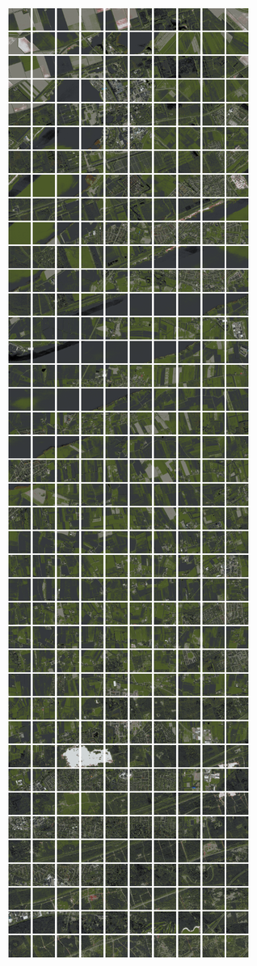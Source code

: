 <html>
<div>
<img src="https://github.com/HakkaTjakka/NL_TILE_MAP/blob/main/18/631/-1051/r.6310.-10510.png" height="44" width="44">
<img src="https://github.com/HakkaTjakka/NL_TILE_MAP/blob/main/18/631/-1051/r.6311.-10510.png" height="44" width="44">
<img src="https://github.com/HakkaTjakka/NL_TILE_MAP/blob/main/18/631/-1051/r.6312.-10510.png" height="44" width="44">
<img src="https://github.com/HakkaTjakka/NL_TILE_MAP/blob/main/18/631/-1051/r.6313.-10510.png" height="44" width="44">
<img src="https://github.com/HakkaTjakka/NL_TILE_MAP/blob/main/18/631/-1051/r.6314.-10510.png" height="44" width="44">
<img src="https://github.com/HakkaTjakka/NL_TILE_MAP/blob/main/18/631/-1051/r.6315.-10510.png" height="44" width="44">
<img src="https://github.com/HakkaTjakka/NL_TILE_MAP/blob/main/18/631/-1051/r.6316.-10510.png" height="44" width="44">
<img src="https://github.com/HakkaTjakka/NL_TILE_MAP/blob/main/18/631/-1051/r.6317.-10510.png" height="44" width="44">
<img src="https://github.com/HakkaTjakka/NL_TILE_MAP/blob/main/18/631/-1051/r.6318.-10510.png" height="44" width="44">
<img src="https://github.com/HakkaTjakka/NL_TILE_MAP/blob/main/18/631/-1051/r.6319.-10510.png" height="44" width="44">
<img src="https://github.com/HakkaTjakka/NL_TILE_MAP/blob/main/18/632/-1051/r.6320.-10510.png" height="44" width="44">
<img src="https://github.com/HakkaTjakka/NL_TILE_MAP/blob/main/18/632/-1051/r.6321.-10510.png" height="44" width="44">
<img src="https://github.com/HakkaTjakka/NL_TILE_MAP/blob/main/18/632/-1051/r.6322.-10510.png" height="44" width="44">
<img src="https://github.com/HakkaTjakka/NL_TILE_MAP/blob/main/18/632/-1051/r.6323.-10510.png" height="44" width="44">
<img src="https://github.com/HakkaTjakka/NL_TILE_MAP/blob/main/18/632/-1051/r.6324.-10510.png" height="44" width="44">
<img src="https://github.com/HakkaTjakka/NL_TILE_MAP/blob/main/18/632/-1051/r.6325.-10510.png" height="44" width="44">
<img src="https://github.com/HakkaTjakka/NL_TILE_MAP/blob/main/18/632/-1051/r.6326.-10510.png" height="44" width="44">
<img src="https://github.com/HakkaTjakka/NL_TILE_MAP/blob/main/18/632/-1051/r.6327.-10510.png" height="44" width="44">
<img src="https://github.com/HakkaTjakka/NL_TILE_MAP/blob/main/18/632/-1051/r.6328.-10510.png" height="44" width="44">
<img src="https://github.com/HakkaTjakka/NL_TILE_MAP/blob/main/18/632/-1051/r.6329.-10510.png" height="44" width="44">
<br>
<img src="https://github.com/HakkaTjakka/NL_TILE_MAP/blob/main/18/631/-1051/r.6310.-10509.png" height="44" width="44">
<img src="https://github.com/HakkaTjakka/NL_TILE_MAP/blob/main/18/631/-1051/r.6311.-10509.png" height="44" width="44">
<img src="https://github.com/HakkaTjakka/NL_TILE_MAP/blob/main/18/631/-1051/r.6312.-10509.png" height="44" width="44">
<img src="https://github.com/HakkaTjakka/NL_TILE_MAP/blob/main/18/631/-1051/r.6313.-10509.png" height="44" width="44">
<img src="https://github.com/HakkaTjakka/NL_TILE_MAP/blob/main/18/631/-1051/r.6314.-10509.png" height="44" width="44">
<img src="https://github.com/HakkaTjakka/NL_TILE_MAP/blob/main/18/631/-1051/r.6315.-10509.png" height="44" width="44">
<img src="https://github.com/HakkaTjakka/NL_TILE_MAP/blob/main/18/631/-1051/r.6316.-10509.png" height="44" width="44">
<img src="https://github.com/HakkaTjakka/NL_TILE_MAP/blob/main/18/631/-1051/r.6317.-10509.png" height="44" width="44">
<img src="https://github.com/HakkaTjakka/NL_TILE_MAP/blob/main/18/631/-1051/r.6318.-10509.png" height="44" width="44">
<img src="https://github.com/HakkaTjakka/NL_TILE_MAP/blob/main/18/631/-1051/r.6319.-10509.png" height="44" width="44">
<img src="https://github.com/HakkaTjakka/NL_TILE_MAP/blob/main/18/632/-1051/r.6320.-10509.png" height="44" width="44">
<img src="https://github.com/HakkaTjakka/NL_TILE_MAP/blob/main/18/632/-1051/r.6321.-10509.png" height="44" width="44">
<img src="https://github.com/HakkaTjakka/NL_TILE_MAP/blob/main/18/632/-1051/r.6322.-10509.png" height="44" width="44">
<img src="https://github.com/HakkaTjakka/NL_TILE_MAP/blob/main/18/632/-1051/r.6323.-10509.png" height="44" width="44">
<img src="https://github.com/HakkaTjakka/NL_TILE_MAP/blob/main/18/632/-1051/r.6324.-10509.png" height="44" width="44">
<img src="https://github.com/HakkaTjakka/NL_TILE_MAP/blob/main/18/632/-1051/r.6325.-10509.png" height="44" width="44">
<img src="https://github.com/HakkaTjakka/NL_TILE_MAP/blob/main/18/632/-1051/r.6326.-10509.png" height="44" width="44">
<img src="https://github.com/HakkaTjakka/NL_TILE_MAP/blob/main/18/632/-1051/r.6327.-10509.png" height="44" width="44">
<img src="https://github.com/HakkaTjakka/NL_TILE_MAP/blob/main/18/632/-1051/r.6328.-10509.png" height="44" width="44">
<img src="https://github.com/HakkaTjakka/NL_TILE_MAP/blob/main/18/632/-1051/r.6329.-10509.png" height="44" width="44">
<br>
<img src="https://github.com/HakkaTjakka/NL_TILE_MAP/blob/main/18/631/-1051/r.6310.-10508.png" height="44" width="44">
<img src="https://github.com/HakkaTjakka/NL_TILE_MAP/blob/main/18/631/-1051/r.6311.-10508.png" height="44" width="44">
<img src="https://github.com/HakkaTjakka/NL_TILE_MAP/blob/main/18/631/-1051/r.6312.-10508.png" height="44" width="44">
<img src="https://github.com/HakkaTjakka/NL_TILE_MAP/blob/main/18/631/-1051/r.6313.-10508.png" height="44" width="44">
<img src="https://github.com/HakkaTjakka/NL_TILE_MAP/blob/main/18/631/-1051/r.6314.-10508.png" height="44" width="44">
<img src="https://github.com/HakkaTjakka/NL_TILE_MAP/blob/main/18/631/-1051/r.6315.-10508.png" height="44" width="44">
<img src="https://github.com/HakkaTjakka/NL_TILE_MAP/blob/main/18/631/-1051/r.6316.-10508.png" height="44" width="44">
<img src="https://github.com/HakkaTjakka/NL_TILE_MAP/blob/main/18/631/-1051/r.6317.-10508.png" height="44" width="44">
<img src="https://github.com/HakkaTjakka/NL_TILE_MAP/blob/main/18/631/-1051/r.6318.-10508.png" height="44" width="44">
<img src="https://github.com/HakkaTjakka/NL_TILE_MAP/blob/main/18/631/-1051/r.6319.-10508.png" height="44" width="44">
<img src="https://github.com/HakkaTjakka/NL_TILE_MAP/blob/main/18/632/-1051/r.6320.-10508.png" height="44" width="44">
<img src="https://github.com/HakkaTjakka/NL_TILE_MAP/blob/main/18/632/-1051/r.6321.-10508.png" height="44" width="44">
<img src="https://github.com/HakkaTjakka/NL_TILE_MAP/blob/main/18/632/-1051/r.6322.-10508.png" height="44" width="44">
<img src="https://github.com/HakkaTjakka/NL_TILE_MAP/blob/main/18/632/-1051/r.6323.-10508.png" height="44" width="44">
<img src="https://github.com/HakkaTjakka/NL_TILE_MAP/blob/main/18/632/-1051/r.6324.-10508.png" height="44" width="44">
<img src="https://github.com/HakkaTjakka/NL_TILE_MAP/blob/main/18/632/-1051/r.6325.-10508.png" height="44" width="44">
<img src="https://github.com/HakkaTjakka/NL_TILE_MAP/blob/main/18/632/-1051/r.6326.-10508.png" height="44" width="44">
<img src="https://github.com/HakkaTjakka/NL_TILE_MAP/blob/main/18/632/-1051/r.6327.-10508.png" height="44" width="44">
<img src="https://github.com/HakkaTjakka/NL_TILE_MAP/blob/main/18/632/-1051/r.6328.-10508.png" height="44" width="44">
<img src="https://github.com/HakkaTjakka/NL_TILE_MAP/blob/main/18/632/-1051/r.6329.-10508.png" height="44" width="44">
<br>
<img src="https://github.com/HakkaTjakka/NL_TILE_MAP/blob/main/18/631/-1051/r.6310.-10507.png" height="44" width="44">
<img src="https://github.com/HakkaTjakka/NL_TILE_MAP/blob/main/18/631/-1051/r.6311.-10507.png" height="44" width="44">
<img src="https://github.com/HakkaTjakka/NL_TILE_MAP/blob/main/18/631/-1051/r.6312.-10507.png" height="44" width="44">
<img src="https://github.com/HakkaTjakka/NL_TILE_MAP/blob/main/18/631/-1051/r.6313.-10507.png" height="44" width="44">
<img src="https://github.com/HakkaTjakka/NL_TILE_MAP/blob/main/18/631/-1051/r.6314.-10507.png" height="44" width="44">
<img src="https://github.com/HakkaTjakka/NL_TILE_MAP/blob/main/18/631/-1051/r.6315.-10507.png" height="44" width="44">
<img src="https://github.com/HakkaTjakka/NL_TILE_MAP/blob/main/18/631/-1051/r.6316.-10507.png" height="44" width="44">
<img src="https://github.com/HakkaTjakka/NL_TILE_MAP/blob/main/18/631/-1051/r.6317.-10507.png" height="44" width="44">
<img src="https://github.com/HakkaTjakka/NL_TILE_MAP/blob/main/18/631/-1051/r.6318.-10507.png" height="44" width="44">
<img src="https://github.com/HakkaTjakka/NL_TILE_MAP/blob/main/18/631/-1051/r.6319.-10507.png" height="44" width="44">
<img src="https://github.com/HakkaTjakka/NL_TILE_MAP/blob/main/18/632/-1051/r.6320.-10507.png" height="44" width="44">
<img src="https://github.com/HakkaTjakka/NL_TILE_MAP/blob/main/18/632/-1051/r.6321.-10507.png" height="44" width="44">
<img src="https://github.com/HakkaTjakka/NL_TILE_MAP/blob/main/18/632/-1051/r.6322.-10507.png" height="44" width="44">
<img src="https://github.com/HakkaTjakka/NL_TILE_MAP/blob/main/18/632/-1051/r.6323.-10507.png" height="44" width="44">
<img src="https://github.com/HakkaTjakka/NL_TILE_MAP/blob/main/18/632/-1051/r.6324.-10507.png" height="44" width="44">
<img src="https://github.com/HakkaTjakka/NL_TILE_MAP/blob/main/18/632/-1051/r.6325.-10507.png" height="44" width="44">
<img src="https://github.com/HakkaTjakka/NL_TILE_MAP/blob/main/18/632/-1051/r.6326.-10507.png" height="44" width="44">
<img src="https://github.com/HakkaTjakka/NL_TILE_MAP/blob/main/18/632/-1051/r.6327.-10507.png" height="44" width="44">
<img src="https://github.com/HakkaTjakka/NL_TILE_MAP/blob/main/18/632/-1051/r.6328.-10507.png" height="44" width="44">
<img src="https://github.com/HakkaTjakka/NL_TILE_MAP/blob/main/18/632/-1051/r.6329.-10507.png" height="44" width="44">
<br>
<img src="https://github.com/HakkaTjakka/NL_TILE_MAP/blob/main/18/631/-1051/r.6310.-10506.png" height="44" width="44">
<img src="https://github.com/HakkaTjakka/NL_TILE_MAP/blob/main/18/631/-1051/r.6311.-10506.png" height="44" width="44">
<img src="https://github.com/HakkaTjakka/NL_TILE_MAP/blob/main/18/631/-1051/r.6312.-10506.png" height="44" width="44">
<img src="https://github.com/HakkaTjakka/NL_TILE_MAP/blob/main/18/631/-1051/r.6313.-10506.png" height="44" width="44">
<img src="https://github.com/HakkaTjakka/NL_TILE_MAP/blob/main/18/631/-1051/r.6314.-10506.png" height="44" width="44">
<img src="https://github.com/HakkaTjakka/NL_TILE_MAP/blob/main/18/631/-1051/r.6315.-10506.png" height="44" width="44">
<img src="https://github.com/HakkaTjakka/NL_TILE_MAP/blob/main/18/631/-1051/r.6316.-10506.png" height="44" width="44">
<img src="https://github.com/HakkaTjakka/NL_TILE_MAP/blob/main/18/631/-1051/r.6317.-10506.png" height="44" width="44">
<img src="https://github.com/HakkaTjakka/NL_TILE_MAP/blob/main/18/631/-1051/r.6318.-10506.png" height="44" width="44">
<img src="https://github.com/HakkaTjakka/NL_TILE_MAP/blob/main/18/631/-1051/r.6319.-10506.png" height="44" width="44">
<img src="https://github.com/HakkaTjakka/NL_TILE_MAP/blob/main/18/632/-1051/r.6320.-10506.png" height="44" width="44">
<img src="https://github.com/HakkaTjakka/NL_TILE_MAP/blob/main/18/632/-1051/r.6321.-10506.png" height="44" width="44">
<img src="https://github.com/HakkaTjakka/NL_TILE_MAP/blob/main/18/632/-1051/r.6322.-10506.png" height="44" width="44">
<img src="https://github.com/HakkaTjakka/NL_TILE_MAP/blob/main/18/632/-1051/r.6323.-10506.png" height="44" width="44">
<img src="https://github.com/HakkaTjakka/NL_TILE_MAP/blob/main/18/632/-1051/r.6324.-10506.png" height="44" width="44">
<img src="https://github.com/HakkaTjakka/NL_TILE_MAP/blob/main/18/632/-1051/r.6325.-10506.png" height="44" width="44">
<img src="https://github.com/HakkaTjakka/NL_TILE_MAP/blob/main/18/632/-1051/r.6326.-10506.png" height="44" width="44">
<img src="https://github.com/HakkaTjakka/NL_TILE_MAP/blob/main/18/632/-1051/r.6327.-10506.png" height="44" width="44">
<img src="https://github.com/HakkaTjakka/NL_TILE_MAP/blob/main/18/632/-1051/r.6328.-10506.png" height="44" width="44">
<img src="https://github.com/HakkaTjakka/NL_TILE_MAP/blob/main/18/632/-1051/r.6329.-10506.png" height="44" width="44">
<br>
<img src="https://github.com/HakkaTjakka/NL_TILE_MAP/blob/main/18/631/-1051/r.6310.-10505.png" height="44" width="44">
<img src="https://github.com/HakkaTjakka/NL_TILE_MAP/blob/main/18/631/-1051/r.6311.-10505.png" height="44" width="44">
<img src="https://github.com/HakkaTjakka/NL_TILE_MAP/blob/main/18/631/-1051/r.6312.-10505.png" height="44" width="44">
<img src="https://github.com/HakkaTjakka/NL_TILE_MAP/blob/main/18/631/-1051/r.6313.-10505.png" height="44" width="44">
<img src="https://github.com/HakkaTjakka/NL_TILE_MAP/blob/main/18/631/-1051/r.6314.-10505.png" height="44" width="44">
<img src="https://github.com/HakkaTjakka/NL_TILE_MAP/blob/main/18/631/-1051/r.6315.-10505.png" height="44" width="44">
<img src="https://github.com/HakkaTjakka/NL_TILE_MAP/blob/main/18/631/-1051/r.6316.-10505.png" height="44" width="44">
<img src="https://github.com/HakkaTjakka/NL_TILE_MAP/blob/main/18/631/-1051/r.6317.-10505.png" height="44" width="44">
<img src="https://github.com/HakkaTjakka/NL_TILE_MAP/blob/main/18/631/-1051/r.6318.-10505.png" height="44" width="44">
<img src="https://github.com/HakkaTjakka/NL_TILE_MAP/blob/main/18/631/-1051/r.6319.-10505.png" height="44" width="44">
<img src="https://github.com/HakkaTjakka/NL_TILE_MAP/blob/main/18/632/-1051/r.6320.-10505.png" height="44" width="44">
<img src="https://github.com/HakkaTjakka/NL_TILE_MAP/blob/main/18/632/-1051/r.6321.-10505.png" height="44" width="44">
<img src="https://github.com/HakkaTjakka/NL_TILE_MAP/blob/main/18/632/-1051/r.6322.-10505.png" height="44" width="44">
<img src="https://github.com/HakkaTjakka/NL_TILE_MAP/blob/main/18/632/-1051/r.6323.-10505.png" height="44" width="44">
<img src="https://github.com/HakkaTjakka/NL_TILE_MAP/blob/main/18/632/-1051/r.6324.-10505.png" height="44" width="44">
<img src="https://github.com/HakkaTjakka/NL_TILE_MAP/blob/main/18/632/-1051/r.6325.-10505.png" height="44" width="44">
<img src="https://github.com/HakkaTjakka/NL_TILE_MAP/blob/main/18/632/-1051/r.6326.-10505.png" height="44" width="44">
<img src="https://github.com/HakkaTjakka/NL_TILE_MAP/blob/main/18/632/-1051/r.6327.-10505.png" height="44" width="44">
<img src="https://github.com/HakkaTjakka/NL_TILE_MAP/blob/main/18/632/-1051/r.6328.-10505.png" height="44" width="44">
<img src="https://github.com/HakkaTjakka/NL_TILE_MAP/blob/main/18/632/-1051/r.6329.-10505.png" height="44" width="44">
<br>
<img src="https://github.com/HakkaTjakka/NL_TILE_MAP/blob/main/18/631/-1051/r.6310.-10504.png" height="44" width="44">
<img src="https://github.com/HakkaTjakka/NL_TILE_MAP/blob/main/18/631/-1051/r.6311.-10504.png" height="44" width="44">
<img src="https://github.com/HakkaTjakka/NL_TILE_MAP/blob/main/18/631/-1051/r.6312.-10504.png" height="44" width="44">
<img src="https://github.com/HakkaTjakka/NL_TILE_MAP/blob/main/18/631/-1051/r.6313.-10504.png" height="44" width="44">
<img src="https://github.com/HakkaTjakka/NL_TILE_MAP/blob/main/18/631/-1051/r.6314.-10504.png" height="44" width="44">
<img src="https://github.com/HakkaTjakka/NL_TILE_MAP/blob/main/18/631/-1051/r.6315.-10504.png" height="44" width="44">
<img src="https://github.com/HakkaTjakka/NL_TILE_MAP/blob/main/18/631/-1051/r.6316.-10504.png" height="44" width="44">
<img src="https://github.com/HakkaTjakka/NL_TILE_MAP/blob/main/18/631/-1051/r.6317.-10504.png" height="44" width="44">
<img src="https://github.com/HakkaTjakka/NL_TILE_MAP/blob/main/18/631/-1051/r.6318.-10504.png" height="44" width="44">
<img src="https://github.com/HakkaTjakka/NL_TILE_MAP/blob/main/18/631/-1051/r.6319.-10504.png" height="44" width="44">
<img src="https://github.com/HakkaTjakka/NL_TILE_MAP/blob/main/18/632/-1051/r.6320.-10504.png" height="44" width="44">
<img src="https://github.com/HakkaTjakka/NL_TILE_MAP/blob/main/18/632/-1051/r.6321.-10504.png" height="44" width="44">
<img src="https://github.com/HakkaTjakka/NL_TILE_MAP/blob/main/18/632/-1051/r.6322.-10504.png" height="44" width="44">
<img src="https://github.com/HakkaTjakka/NL_TILE_MAP/blob/main/18/632/-1051/r.6323.-10504.png" height="44" width="44">
<img src="https://github.com/HakkaTjakka/NL_TILE_MAP/blob/main/18/632/-1051/r.6324.-10504.png" height="44" width="44">
<img src="https://github.com/HakkaTjakka/NL_TILE_MAP/blob/main/18/632/-1051/r.6325.-10504.png" height="44" width="44">
<img src="https://github.com/HakkaTjakka/NL_TILE_MAP/blob/main/18/632/-1051/r.6326.-10504.png" height="44" width="44">
<img src="https://github.com/HakkaTjakka/NL_TILE_MAP/blob/main/18/632/-1051/r.6327.-10504.png" height="44" width="44">
<img src="https://github.com/HakkaTjakka/NL_TILE_MAP/blob/main/18/632/-1051/r.6328.-10504.png" height="44" width="44">
<img src="https://github.com/HakkaTjakka/NL_TILE_MAP/blob/main/18/632/-1051/r.6329.-10504.png" height="44" width="44">
<br>
<img src="https://github.com/HakkaTjakka/NL_TILE_MAP/blob/main/18/631/-1051/r.6310.-10503.png" height="44" width="44">
<img src="https://github.com/HakkaTjakka/NL_TILE_MAP/blob/main/18/631/-1051/r.6311.-10503.png" height="44" width="44">
<img src="https://github.com/HakkaTjakka/NL_TILE_MAP/blob/main/18/631/-1051/r.6312.-10503.png" height="44" width="44">
<img src="https://github.com/HakkaTjakka/NL_TILE_MAP/blob/main/18/631/-1051/r.6313.-10503.png" height="44" width="44">
<img src="https://github.com/HakkaTjakka/NL_TILE_MAP/blob/main/18/631/-1051/r.6314.-10503.png" height="44" width="44">
<img src="https://github.com/HakkaTjakka/NL_TILE_MAP/blob/main/18/631/-1051/r.6315.-10503.png" height="44" width="44">
<img src="https://github.com/HakkaTjakka/NL_TILE_MAP/blob/main/18/631/-1051/r.6316.-10503.png" height="44" width="44">
<img src="https://github.com/HakkaTjakka/NL_TILE_MAP/blob/main/18/631/-1051/r.6317.-10503.png" height="44" width="44">
<img src="https://github.com/HakkaTjakka/NL_TILE_MAP/blob/main/18/631/-1051/r.6318.-10503.png" height="44" width="44">
<img src="https://github.com/HakkaTjakka/NL_TILE_MAP/blob/main/18/631/-1051/r.6319.-10503.png" height="44" width="44">
<img src="https://github.com/HakkaTjakka/NL_TILE_MAP/blob/main/18/632/-1051/r.6320.-10503.png" height="44" width="44">
<img src="https://github.com/HakkaTjakka/NL_TILE_MAP/blob/main/18/632/-1051/r.6321.-10503.png" height="44" width="44">
<img src="https://github.com/HakkaTjakka/NL_TILE_MAP/blob/main/18/632/-1051/r.6322.-10503.png" height="44" width="44">
<img src="https://github.com/HakkaTjakka/NL_TILE_MAP/blob/main/18/632/-1051/r.6323.-10503.png" height="44" width="44">
<img src="https://github.com/HakkaTjakka/NL_TILE_MAP/blob/main/18/632/-1051/r.6324.-10503.png" height="44" width="44">
<img src="https://github.com/HakkaTjakka/NL_TILE_MAP/blob/main/18/632/-1051/r.6325.-10503.png" height="44" width="44">
<img src="https://github.com/HakkaTjakka/NL_TILE_MAP/blob/main/18/632/-1051/r.6326.-10503.png" height="44" width="44">
<img src="https://github.com/HakkaTjakka/NL_TILE_MAP/blob/main/18/632/-1051/r.6327.-10503.png" height="44" width="44">
<img src="https://github.com/HakkaTjakka/NL_TILE_MAP/blob/main/18/632/-1051/r.6328.-10503.png" height="44" width="44">
<img src="https://github.com/HakkaTjakka/NL_TILE_MAP/blob/main/18/632/-1051/r.6329.-10503.png" height="44" width="44">
<br>
<img src="https://github.com/HakkaTjakka/NL_TILE_MAP/blob/main/18/631/-1051/r.6310.-10502.png" height="44" width="44">
<img src="https://github.com/HakkaTjakka/NL_TILE_MAP/blob/main/18/631/-1051/r.6311.-10502.png" height="44" width="44">
<img src="https://github.com/HakkaTjakka/NL_TILE_MAP/blob/main/18/631/-1051/r.6312.-10502.png" height="44" width="44">
<img src="https://github.com/HakkaTjakka/NL_TILE_MAP/blob/main/18/631/-1051/r.6313.-10502.png" height="44" width="44">
<img src="https://github.com/HakkaTjakka/NL_TILE_MAP/blob/main/18/631/-1051/r.6314.-10502.png" height="44" width="44">
<img src="https://github.com/HakkaTjakka/NL_TILE_MAP/blob/main/18/631/-1051/r.6315.-10502.png" height="44" width="44">
<img src="https://github.com/HakkaTjakka/NL_TILE_MAP/blob/main/18/631/-1051/r.6316.-10502.png" height="44" width="44">
<img src="https://github.com/HakkaTjakka/NL_TILE_MAP/blob/main/18/631/-1051/r.6317.-10502.png" height="44" width="44">
<img src="https://github.com/HakkaTjakka/NL_TILE_MAP/blob/main/18/631/-1051/r.6318.-10502.png" height="44" width="44">
<img src="https://github.com/HakkaTjakka/NL_TILE_MAP/blob/main/18/631/-1051/r.6319.-10502.png" height="44" width="44">
<img src="https://github.com/HakkaTjakka/NL_TILE_MAP/blob/main/18/632/-1051/r.6320.-10502.png" height="44" width="44">
<img src="https://github.com/HakkaTjakka/NL_TILE_MAP/blob/main/18/632/-1051/r.6321.-10502.png" height="44" width="44">
<img src="https://github.com/HakkaTjakka/NL_TILE_MAP/blob/main/18/632/-1051/r.6322.-10502.png" height="44" width="44">
<img src="https://github.com/HakkaTjakka/NL_TILE_MAP/blob/main/18/632/-1051/r.6323.-10502.png" height="44" width="44">
<img src="https://github.com/HakkaTjakka/NL_TILE_MAP/blob/main/18/632/-1051/r.6324.-10502.png" height="44" width="44">
<img src="https://github.com/HakkaTjakka/NL_TILE_MAP/blob/main/18/632/-1051/r.6325.-10502.png" height="44" width="44">
<img src="https://github.com/HakkaTjakka/NL_TILE_MAP/blob/main/18/632/-1051/r.6326.-10502.png" height="44" width="44">
<img src="https://github.com/HakkaTjakka/NL_TILE_MAP/blob/main/18/632/-1051/r.6327.-10502.png" height="44" width="44">
<img src="https://github.com/HakkaTjakka/NL_TILE_MAP/blob/main/18/632/-1051/r.6328.-10502.png" height="44" width="44">
<img src="https://github.com/HakkaTjakka/NL_TILE_MAP/blob/main/18/632/-1051/r.6329.-10502.png" height="44" width="44">
<br>
<img src="https://github.com/HakkaTjakka/NL_TILE_MAP/blob/main/18/631/-1051/r.6310.-10501.png" height="44" width="44">
<img src="https://github.com/HakkaTjakka/NL_TILE_MAP/blob/main/18/631/-1051/r.6311.-10501.png" height="44" width="44">
<img src="https://github.com/HakkaTjakka/NL_TILE_MAP/blob/main/18/631/-1051/r.6312.-10501.png" height="44" width="44">
<img src="https://github.com/HakkaTjakka/NL_TILE_MAP/blob/main/18/631/-1051/r.6313.-10501.png" height="44" width="44">
<img src="https://github.com/HakkaTjakka/NL_TILE_MAP/blob/main/18/631/-1051/r.6314.-10501.png" height="44" width="44">
<img src="https://github.com/HakkaTjakka/NL_TILE_MAP/blob/main/18/631/-1051/r.6315.-10501.png" height="44" width="44">
<img src="https://github.com/HakkaTjakka/NL_TILE_MAP/blob/main/18/631/-1051/r.6316.-10501.png" height="44" width="44">
<img src="https://github.com/HakkaTjakka/NL_TILE_MAP/blob/main/18/631/-1051/r.6317.-10501.png" height="44" width="44">
<img src="https://github.com/HakkaTjakka/NL_TILE_MAP/blob/main/18/631/-1051/r.6318.-10501.png" height="44" width="44">
<img src="https://github.com/HakkaTjakka/NL_TILE_MAP/blob/main/18/631/-1051/r.6319.-10501.png" height="44" width="44">
<img src="https://github.com/HakkaTjakka/NL_TILE_MAP/blob/main/18/632/-1051/r.6320.-10501.png" height="44" width="44">
<img src="https://github.com/HakkaTjakka/NL_TILE_MAP/blob/main/18/632/-1051/r.6321.-10501.png" height="44" width="44">
<img src="https://github.com/HakkaTjakka/NL_TILE_MAP/blob/main/18/632/-1051/r.6322.-10501.png" height="44" width="44">
<img src="https://github.com/HakkaTjakka/NL_TILE_MAP/blob/main/18/632/-1051/r.6323.-10501.png" height="44" width="44">
<img src="https://github.com/HakkaTjakka/NL_TILE_MAP/blob/main/18/632/-1051/r.6324.-10501.png" height="44" width="44">
<img src="https://github.com/HakkaTjakka/NL_TILE_MAP/blob/main/18/632/-1051/r.6325.-10501.png" height="44" width="44">
<img src="https://github.com/HakkaTjakka/NL_TILE_MAP/blob/main/18/632/-1051/r.6326.-10501.png" height="44" width="44">
<img src="https://github.com/HakkaTjakka/NL_TILE_MAP/blob/main/18/632/-1051/r.6327.-10501.png" height="44" width="44">
<img src="https://github.com/HakkaTjakka/NL_TILE_MAP/blob/main/18/632/-1051/r.6328.-10501.png" height="44" width="44">
<img src="https://github.com/HakkaTjakka/NL_TILE_MAP/blob/main/18/632/-1051/r.6329.-10501.png" height="44" width="44">
<br>
<img src="https://github.com/HakkaTjakka/NL_TILE_MAP/blob/main/18/631/-1050/r.6310.-10500.png" height="44" width="44">
<img src="https://github.com/HakkaTjakka/NL_TILE_MAP/blob/main/18/631/-1050/r.6311.-10500.png" height="44" width="44">
<img src="https://github.com/HakkaTjakka/NL_TILE_MAP/blob/main/18/631/-1050/r.6312.-10500.png" height="44" width="44">
<img src="https://github.com/HakkaTjakka/NL_TILE_MAP/blob/main/18/631/-1050/r.6313.-10500.png" height="44" width="44">
<img src="https://github.com/HakkaTjakka/NL_TILE_MAP/blob/main/18/631/-1050/r.6314.-10500.png" height="44" width="44">
<img src="https://github.com/HakkaTjakka/NL_TILE_MAP/blob/main/18/631/-1050/r.6315.-10500.png" height="44" width="44">
<img src="https://github.com/HakkaTjakka/NL_TILE_MAP/blob/main/18/631/-1050/r.6316.-10500.png" height="44" width="44">
<img src="https://github.com/HakkaTjakka/NL_TILE_MAP/blob/main/18/631/-1050/r.6317.-10500.png" height="44" width="44">
<img src="https://github.com/HakkaTjakka/NL_TILE_MAP/blob/main/18/631/-1050/r.6318.-10500.png" height="44" width="44">
<img src="https://github.com/HakkaTjakka/NL_TILE_MAP/blob/main/18/631/-1050/r.6319.-10500.png" height="44" width="44">
<img src="https://github.com/HakkaTjakka/NL_TILE_MAP/blob/main/18/632/-1050/r.6320.-10500.png" height="44" width="44">
<img src="https://github.com/HakkaTjakka/NL_TILE_MAP/blob/main/18/632/-1050/r.6321.-10500.png" height="44" width="44">
<img src="https://github.com/HakkaTjakka/NL_TILE_MAP/blob/main/18/632/-1050/r.6322.-10500.png" height="44" width="44">
<img src="https://github.com/HakkaTjakka/NL_TILE_MAP/blob/main/18/632/-1050/r.6323.-10500.png" height="44" width="44">
<img src="https://github.com/HakkaTjakka/NL_TILE_MAP/blob/main/18/632/-1050/r.6324.-10500.png" height="44" width="44">
<img src="https://github.com/HakkaTjakka/NL_TILE_MAP/blob/main/18/632/-1050/r.6325.-10500.png" height="44" width="44">
<img src="https://github.com/HakkaTjakka/NL_TILE_MAP/blob/main/18/632/-1050/r.6326.-10500.png" height="44" width="44">
<img src="https://github.com/HakkaTjakka/NL_TILE_MAP/blob/main/18/632/-1050/r.6327.-10500.png" height="44" width="44">
<img src="https://github.com/HakkaTjakka/NL_TILE_MAP/blob/main/18/632/-1050/r.6328.-10500.png" height="44" width="44">
<img src="https://github.com/HakkaTjakka/NL_TILE_MAP/blob/main/18/632/-1050/r.6329.-10500.png" height="44" width="44">
<br>
<img src="https://github.com/HakkaTjakka/NL_TILE_MAP/blob/main/18/631/-1050/r.6310.-10499.png" height="44" width="44">
<img src="https://github.com/HakkaTjakka/NL_TILE_MAP/blob/main/18/631/-1050/r.6311.-10499.png" height="44" width="44">
<img src="https://github.com/HakkaTjakka/NL_TILE_MAP/blob/main/18/631/-1050/r.6312.-10499.png" height="44" width="44">
<img src="https://github.com/HakkaTjakka/NL_TILE_MAP/blob/main/18/631/-1050/r.6313.-10499.png" height="44" width="44">
<img src="https://github.com/HakkaTjakka/NL_TILE_MAP/blob/main/18/631/-1050/r.6314.-10499.png" height="44" width="44">
<img src="https://github.com/HakkaTjakka/NL_TILE_MAP/blob/main/18/631/-1050/r.6315.-10499.png" height="44" width="44">
<img src="https://github.com/HakkaTjakka/NL_TILE_MAP/blob/main/18/631/-1050/r.6316.-10499.png" height="44" width="44">
<img src="https://github.com/HakkaTjakka/NL_TILE_MAP/blob/main/18/631/-1050/r.6317.-10499.png" height="44" width="44">
<img src="https://github.com/HakkaTjakka/NL_TILE_MAP/blob/main/18/631/-1050/r.6318.-10499.png" height="44" width="44">
<img src="https://github.com/HakkaTjakka/NL_TILE_MAP/blob/main/18/631/-1050/r.6319.-10499.png" height="44" width="44">
<img src="https://github.com/HakkaTjakka/NL_TILE_MAP/blob/main/18/632/-1050/r.6320.-10499.png" height="44" width="44">
<img src="https://github.com/HakkaTjakka/NL_TILE_MAP/blob/main/18/632/-1050/r.6321.-10499.png" height="44" width="44">
<img src="https://github.com/HakkaTjakka/NL_TILE_MAP/blob/main/18/632/-1050/r.6322.-10499.png" height="44" width="44">
<img src="https://github.com/HakkaTjakka/NL_TILE_MAP/blob/main/18/632/-1050/r.6323.-10499.png" height="44" width="44">
<img src="https://github.com/HakkaTjakka/NL_TILE_MAP/blob/main/18/632/-1050/r.6324.-10499.png" height="44" width="44">
<img src="https://github.com/HakkaTjakka/NL_TILE_MAP/blob/main/18/632/-1050/r.6325.-10499.png" height="44" width="44">
<img src="https://github.com/HakkaTjakka/NL_TILE_MAP/blob/main/18/632/-1050/r.6326.-10499.png" height="44" width="44">
<img src="https://github.com/HakkaTjakka/NL_TILE_MAP/blob/main/18/632/-1050/r.6327.-10499.png" height="44" width="44">
<img src="https://github.com/HakkaTjakka/NL_TILE_MAP/blob/main/18/632/-1050/r.6328.-10499.png" height="44" width="44">
<img src="https://github.com/HakkaTjakka/NL_TILE_MAP/blob/main/18/632/-1050/r.6329.-10499.png" height="44" width="44">
<br>
<img src="https://github.com/HakkaTjakka/NL_TILE_MAP/blob/main/18/631/-1050/r.6310.-10498.png" height="44" width="44">
<img src="https://github.com/HakkaTjakka/NL_TILE_MAP/blob/main/18/631/-1050/r.6311.-10498.png" height="44" width="44">
<img src="https://github.com/HakkaTjakka/NL_TILE_MAP/blob/main/18/631/-1050/r.6312.-10498.png" height="44" width="44">
<img src="https://github.com/HakkaTjakka/NL_TILE_MAP/blob/main/18/631/-1050/r.6313.-10498.png" height="44" width="44">
<img src="https://github.com/HakkaTjakka/NL_TILE_MAP/blob/main/18/631/-1050/r.6314.-10498.png" height="44" width="44">
<img src="https://github.com/HakkaTjakka/NL_TILE_MAP/blob/main/18/631/-1050/r.6315.-10498.png" height="44" width="44">
<img src="https://github.com/HakkaTjakka/NL_TILE_MAP/blob/main/18/631/-1050/r.6316.-10498.png" height="44" width="44">
<img src="https://github.com/HakkaTjakka/NL_TILE_MAP/blob/main/18/631/-1050/r.6317.-10498.png" height="44" width="44">
<img src="https://github.com/HakkaTjakka/NL_TILE_MAP/blob/main/18/631/-1050/r.6318.-10498.png" height="44" width="44">
<img src="https://github.com/HakkaTjakka/NL_TILE_MAP/blob/main/18/631/-1050/r.6319.-10498.png" height="44" width="44">
<img src="https://github.com/HakkaTjakka/NL_TILE_MAP/blob/main/18/632/-1050/r.6320.-10498.png" height="44" width="44">
<img src="https://github.com/HakkaTjakka/NL_TILE_MAP/blob/main/18/632/-1050/r.6321.-10498.png" height="44" width="44">
<img src="https://github.com/HakkaTjakka/NL_TILE_MAP/blob/main/18/632/-1050/r.6322.-10498.png" height="44" width="44">
<img src="https://github.com/HakkaTjakka/NL_TILE_MAP/blob/main/18/632/-1050/r.6323.-10498.png" height="44" width="44">
<img src="https://github.com/HakkaTjakka/NL_TILE_MAP/blob/main/18/632/-1050/r.6324.-10498.png" height="44" width="44">
<img src="https://github.com/HakkaTjakka/NL_TILE_MAP/blob/main/18/632/-1050/r.6325.-10498.png" height="44" width="44">
<img src="https://github.com/HakkaTjakka/NL_TILE_MAP/blob/main/18/632/-1050/r.6326.-10498.png" height="44" width="44">
<img src="https://github.com/HakkaTjakka/NL_TILE_MAP/blob/main/18/632/-1050/r.6327.-10498.png" height="44" width="44">
<img src="https://github.com/HakkaTjakka/NL_TILE_MAP/blob/main/18/632/-1050/r.6328.-10498.png" height="44" width="44">
<img src="https://github.com/HakkaTjakka/NL_TILE_MAP/blob/main/18/632/-1050/r.6329.-10498.png" height="44" width="44">
<br>
<img src="https://github.com/HakkaTjakka/NL_TILE_MAP/blob/main/18/631/-1050/r.6310.-10497.png" height="44" width="44">
<img src="https://github.com/HakkaTjakka/NL_TILE_MAP/blob/main/18/631/-1050/r.6311.-10497.png" height="44" width="44">
<img src="https://github.com/HakkaTjakka/NL_TILE_MAP/blob/main/18/631/-1050/r.6312.-10497.png" height="44" width="44">
<img src="https://github.com/HakkaTjakka/NL_TILE_MAP/blob/main/18/631/-1050/r.6313.-10497.png" height="44" width="44">
<img src="https://github.com/HakkaTjakka/NL_TILE_MAP/blob/main/18/631/-1050/r.6314.-10497.png" height="44" width="44">
<img src="https://github.com/HakkaTjakka/NL_TILE_MAP/blob/main/18/631/-1050/r.6315.-10497.png" height="44" width="44">
<img src="https://github.com/HakkaTjakka/NL_TILE_MAP/blob/main/18/631/-1050/r.6316.-10497.png" height="44" width="44">
<img src="https://github.com/HakkaTjakka/NL_TILE_MAP/blob/main/18/631/-1050/r.6317.-10497.png" height="44" width="44">
<img src="https://github.com/HakkaTjakka/NL_TILE_MAP/blob/main/18/631/-1050/r.6318.-10497.png" height="44" width="44">
<img src="https://github.com/HakkaTjakka/NL_TILE_MAP/blob/main/18/631/-1050/r.6319.-10497.png" height="44" width="44">
<img src="https://github.com/HakkaTjakka/NL_TILE_MAP/blob/main/18/632/-1050/r.6320.-10497.png" height="44" width="44">
<img src="https://github.com/HakkaTjakka/NL_TILE_MAP/blob/main/18/632/-1050/r.6321.-10497.png" height="44" width="44">
<img src="https://github.com/HakkaTjakka/NL_TILE_MAP/blob/main/18/632/-1050/r.6322.-10497.png" height="44" width="44">
<img src="https://github.com/HakkaTjakka/NL_TILE_MAP/blob/main/18/632/-1050/r.6323.-10497.png" height="44" width="44">
<img src="https://github.com/HakkaTjakka/NL_TILE_MAP/blob/main/18/632/-1050/r.6324.-10497.png" height="44" width="44">
<img src="https://github.com/HakkaTjakka/NL_TILE_MAP/blob/main/18/632/-1050/r.6325.-10497.png" height="44" width="44">
<img src="https://github.com/HakkaTjakka/NL_TILE_MAP/blob/main/18/632/-1050/r.6326.-10497.png" height="44" width="44">
<img src="https://github.com/HakkaTjakka/NL_TILE_MAP/blob/main/18/632/-1050/r.6327.-10497.png" height="44" width="44">
<img src="https://github.com/HakkaTjakka/NL_TILE_MAP/blob/main/18/632/-1050/r.6328.-10497.png" height="44" width="44">
<img src="https://github.com/HakkaTjakka/NL_TILE_MAP/blob/main/18/632/-1050/r.6329.-10497.png" height="44" width="44">
<br>
<img src="https://github.com/HakkaTjakka/NL_TILE_MAP/blob/main/18/631/-1050/r.6310.-10496.png" height="44" width="44">
<img src="https://github.com/HakkaTjakka/NL_TILE_MAP/blob/main/18/631/-1050/r.6311.-10496.png" height="44" width="44">
<img src="https://github.com/HakkaTjakka/NL_TILE_MAP/blob/main/18/631/-1050/r.6312.-10496.png" height="44" width="44">
<img src="https://github.com/HakkaTjakka/NL_TILE_MAP/blob/main/18/631/-1050/r.6313.-10496.png" height="44" width="44">
<img src="https://github.com/HakkaTjakka/NL_TILE_MAP/blob/main/18/631/-1050/r.6314.-10496.png" height="44" width="44">
<img src="https://github.com/HakkaTjakka/NL_TILE_MAP/blob/main/18/631/-1050/r.6315.-10496.png" height="44" width="44">
<img src="https://github.com/HakkaTjakka/NL_TILE_MAP/blob/main/18/631/-1050/r.6316.-10496.png" height="44" width="44">
<img src="https://github.com/HakkaTjakka/NL_TILE_MAP/blob/main/18/631/-1050/r.6317.-10496.png" height="44" width="44">
<img src="https://github.com/HakkaTjakka/NL_TILE_MAP/blob/main/18/631/-1050/r.6318.-10496.png" height="44" width="44">
<img src="https://github.com/HakkaTjakka/NL_TILE_MAP/blob/main/18/631/-1050/r.6319.-10496.png" height="44" width="44">
<img src="https://github.com/HakkaTjakka/NL_TILE_MAP/blob/main/18/632/-1050/r.6320.-10496.png" height="44" width="44">
<img src="https://github.com/HakkaTjakka/NL_TILE_MAP/blob/main/18/632/-1050/r.6321.-10496.png" height="44" width="44">
<img src="https://github.com/HakkaTjakka/NL_TILE_MAP/blob/main/18/632/-1050/r.6322.-10496.png" height="44" width="44">
<img src="https://github.com/HakkaTjakka/NL_TILE_MAP/blob/main/18/632/-1050/r.6323.-10496.png" height="44" width="44">
<img src="https://github.com/HakkaTjakka/NL_TILE_MAP/blob/main/18/632/-1050/r.6324.-10496.png" height="44" width="44">
<img src="https://github.com/HakkaTjakka/NL_TILE_MAP/blob/main/18/632/-1050/r.6325.-10496.png" height="44" width="44">
<img src="https://github.com/HakkaTjakka/NL_TILE_MAP/blob/main/18/632/-1050/r.6326.-10496.png" height="44" width="44">
<img src="https://github.com/HakkaTjakka/NL_TILE_MAP/blob/main/18/632/-1050/r.6327.-10496.png" height="44" width="44">
<img src="https://github.com/HakkaTjakka/NL_TILE_MAP/blob/main/18/632/-1050/r.6328.-10496.png" height="44" width="44">
<img src="https://github.com/HakkaTjakka/NL_TILE_MAP/blob/main/18/632/-1050/r.6329.-10496.png" height="44" width="44">
<br>
<img src="https://github.com/HakkaTjakka/NL_TILE_MAP/blob/main/18/631/-1050/r.6310.-10495.png" height="44" width="44">
<img src="https://github.com/HakkaTjakka/NL_TILE_MAP/blob/main/18/631/-1050/r.6311.-10495.png" height="44" width="44">
<img src="https://github.com/HakkaTjakka/NL_TILE_MAP/blob/main/18/631/-1050/r.6312.-10495.png" height="44" width="44">
<img src="https://github.com/HakkaTjakka/NL_TILE_MAP/blob/main/18/631/-1050/r.6313.-10495.png" height="44" width="44">
<img src="https://github.com/HakkaTjakka/NL_TILE_MAP/blob/main/18/631/-1050/r.6314.-10495.png" height="44" width="44">
<img src="https://github.com/HakkaTjakka/NL_TILE_MAP/blob/main/18/631/-1050/r.6315.-10495.png" height="44" width="44">
<img src="https://github.com/HakkaTjakka/NL_TILE_MAP/blob/main/18/631/-1050/r.6316.-10495.png" height="44" width="44">
<img src="https://github.com/HakkaTjakka/NL_TILE_MAP/blob/main/18/631/-1050/r.6317.-10495.png" height="44" width="44">
<img src="https://github.com/HakkaTjakka/NL_TILE_MAP/blob/main/18/631/-1050/r.6318.-10495.png" height="44" width="44">
<img src="https://github.com/HakkaTjakka/NL_TILE_MAP/blob/main/18/631/-1050/r.6319.-10495.png" height="44" width="44">
<img src="https://github.com/HakkaTjakka/NL_TILE_MAP/blob/main/18/632/-1050/r.6320.-10495.png" height="44" width="44">
<img src="https://github.com/HakkaTjakka/NL_TILE_MAP/blob/main/18/632/-1050/r.6321.-10495.png" height="44" width="44">
<img src="https://github.com/HakkaTjakka/NL_TILE_MAP/blob/main/18/632/-1050/r.6322.-10495.png" height="44" width="44">
<img src="https://github.com/HakkaTjakka/NL_TILE_MAP/blob/main/18/632/-1050/r.6323.-10495.png" height="44" width="44">
<img src="https://github.com/HakkaTjakka/NL_TILE_MAP/blob/main/18/632/-1050/r.6324.-10495.png" height="44" width="44">
<img src="https://github.com/HakkaTjakka/NL_TILE_MAP/blob/main/18/632/-1050/r.6325.-10495.png" height="44" width="44">
<img src="https://github.com/HakkaTjakka/NL_TILE_MAP/blob/main/18/632/-1050/r.6326.-10495.png" height="44" width="44">
<img src="https://github.com/HakkaTjakka/NL_TILE_MAP/blob/main/18/632/-1050/r.6327.-10495.png" height="44" width="44">
<img src="https://github.com/HakkaTjakka/NL_TILE_MAP/blob/main/18/632/-1050/r.6328.-10495.png" height="44" width="44">
<img src="https://github.com/HakkaTjakka/NL_TILE_MAP/blob/main/18/632/-1050/r.6329.-10495.png" height="44" width="44">
<br>
<img src="https://github.com/HakkaTjakka/NL_TILE_MAP/blob/main/18/631/-1050/r.6310.-10494.png" height="44" width="44">
<img src="https://github.com/HakkaTjakka/NL_TILE_MAP/blob/main/18/631/-1050/r.6311.-10494.png" height="44" width="44">
<img src="https://github.com/HakkaTjakka/NL_TILE_MAP/blob/main/18/631/-1050/r.6312.-10494.png" height="44" width="44">
<img src="https://github.com/HakkaTjakka/NL_TILE_MAP/blob/main/18/631/-1050/r.6313.-10494.png" height="44" width="44">
<img src="https://github.com/HakkaTjakka/NL_TILE_MAP/blob/main/18/631/-1050/r.6314.-10494.png" height="44" width="44">
<img src="https://github.com/HakkaTjakka/NL_TILE_MAP/blob/main/18/631/-1050/r.6315.-10494.png" height="44" width="44">
<img src="https://github.com/HakkaTjakka/NL_TILE_MAP/blob/main/18/631/-1050/r.6316.-10494.png" height="44" width="44">
<img src="https://github.com/HakkaTjakka/NL_TILE_MAP/blob/main/18/631/-1050/r.6317.-10494.png" height="44" width="44">
<img src="https://github.com/HakkaTjakka/NL_TILE_MAP/blob/main/18/631/-1050/r.6318.-10494.png" height="44" width="44">
<img src="https://github.com/HakkaTjakka/NL_TILE_MAP/blob/main/18/631/-1050/r.6319.-10494.png" height="44" width="44">
<img src="https://github.com/HakkaTjakka/NL_TILE_MAP/blob/main/18/632/-1050/r.6320.-10494.png" height="44" width="44">
<img src="https://github.com/HakkaTjakka/NL_TILE_MAP/blob/main/18/632/-1050/r.6321.-10494.png" height="44" width="44">
<img src="https://github.com/HakkaTjakka/NL_TILE_MAP/blob/main/18/632/-1050/r.6322.-10494.png" height="44" width="44">
<img src="https://github.com/HakkaTjakka/NL_TILE_MAP/blob/main/18/632/-1050/r.6323.-10494.png" height="44" width="44">
<img src="https://github.com/HakkaTjakka/NL_TILE_MAP/blob/main/18/632/-1050/r.6324.-10494.png" height="44" width="44">
<img src="https://github.com/HakkaTjakka/NL_TILE_MAP/blob/main/18/632/-1050/r.6325.-10494.png" height="44" width="44">
<img src="https://github.com/HakkaTjakka/NL_TILE_MAP/blob/main/18/632/-1050/r.6326.-10494.png" height="44" width="44">
<img src="https://github.com/HakkaTjakka/NL_TILE_MAP/blob/main/18/632/-1050/r.6327.-10494.png" height="44" width="44">
<img src="https://github.com/HakkaTjakka/NL_TILE_MAP/blob/main/18/632/-1050/r.6328.-10494.png" height="44" width="44">
<img src="https://github.com/HakkaTjakka/NL_TILE_MAP/blob/main/18/632/-1050/r.6329.-10494.png" height="44" width="44">
<br>
<img src="https://github.com/HakkaTjakka/NL_TILE_MAP/blob/main/18/631/-1050/r.6310.-10493.png" height="44" width="44">
<img src="https://github.com/HakkaTjakka/NL_TILE_MAP/blob/main/18/631/-1050/r.6311.-10493.png" height="44" width="44">
<img src="https://github.com/HakkaTjakka/NL_TILE_MAP/blob/main/18/631/-1050/r.6312.-10493.png" height="44" width="44">
<img src="https://github.com/HakkaTjakka/NL_TILE_MAP/blob/main/18/631/-1050/r.6313.-10493.png" height="44" width="44">
<img src="https://github.com/HakkaTjakka/NL_TILE_MAP/blob/main/18/631/-1050/r.6314.-10493.png" height="44" width="44">
<img src="https://github.com/HakkaTjakka/NL_TILE_MAP/blob/main/18/631/-1050/r.6315.-10493.png" height="44" width="44">
<img src="https://github.com/HakkaTjakka/NL_TILE_MAP/blob/main/18/631/-1050/r.6316.-10493.png" height="44" width="44">
<img src="https://github.com/HakkaTjakka/NL_TILE_MAP/blob/main/18/631/-1050/r.6317.-10493.png" height="44" width="44">
<img src="https://github.com/HakkaTjakka/NL_TILE_MAP/blob/main/18/631/-1050/r.6318.-10493.png" height="44" width="44">
<img src="https://github.com/HakkaTjakka/NL_TILE_MAP/blob/main/18/631/-1050/r.6319.-10493.png" height="44" width="44">
<img src="https://github.com/HakkaTjakka/NL_TILE_MAP/blob/main/18/632/-1050/r.6320.-10493.png" height="44" width="44">
<img src="https://github.com/HakkaTjakka/NL_TILE_MAP/blob/main/18/632/-1050/r.6321.-10493.png" height="44" width="44">
<img src="https://github.com/HakkaTjakka/NL_TILE_MAP/blob/main/18/632/-1050/r.6322.-10493.png" height="44" width="44">
<img src="https://github.com/HakkaTjakka/NL_TILE_MAP/blob/main/18/632/-1050/r.6323.-10493.png" height="44" width="44">
<img src="https://github.com/HakkaTjakka/NL_TILE_MAP/blob/main/18/632/-1050/r.6324.-10493.png" height="44" width="44">
<img src="https://github.com/HakkaTjakka/NL_TILE_MAP/blob/main/18/632/-1050/r.6325.-10493.png" height="44" width="44">
<img src="https://github.com/HakkaTjakka/NL_TILE_MAP/blob/main/18/632/-1050/r.6326.-10493.png" height="44" width="44">
<img src="https://github.com/HakkaTjakka/NL_TILE_MAP/blob/main/18/632/-1050/r.6327.-10493.png" height="44" width="44">
<img src="https://github.com/HakkaTjakka/NL_TILE_MAP/blob/main/18/632/-1050/r.6328.-10493.png" height="44" width="44">
<img src="https://github.com/HakkaTjakka/NL_TILE_MAP/blob/main/18/632/-1050/r.6329.-10493.png" height="44" width="44">
<br>
<img src="https://github.com/HakkaTjakka/NL_TILE_MAP/blob/main/18/631/-1050/r.6310.-10492.png" height="44" width="44">
<img src="https://github.com/HakkaTjakka/NL_TILE_MAP/blob/main/18/631/-1050/r.6311.-10492.png" height="44" width="44">
<img src="https://github.com/HakkaTjakka/NL_TILE_MAP/blob/main/18/631/-1050/r.6312.-10492.png" height="44" width="44">
<img src="https://github.com/HakkaTjakka/NL_TILE_MAP/blob/main/18/631/-1050/r.6313.-10492.png" height="44" width="44">
<img src="https://github.com/HakkaTjakka/NL_TILE_MAP/blob/main/18/631/-1050/r.6314.-10492.png" height="44" width="44">
<img src="https://github.com/HakkaTjakka/NL_TILE_MAP/blob/main/18/631/-1050/r.6315.-10492.png" height="44" width="44">
<img src="https://github.com/HakkaTjakka/NL_TILE_MAP/blob/main/18/631/-1050/r.6316.-10492.png" height="44" width="44">
<img src="https://github.com/HakkaTjakka/NL_TILE_MAP/blob/main/18/631/-1050/r.6317.-10492.png" height="44" width="44">
<img src="https://github.com/HakkaTjakka/NL_TILE_MAP/blob/main/18/631/-1050/r.6318.-10492.png" height="44" width="44">
<img src="https://github.com/HakkaTjakka/NL_TILE_MAP/blob/main/18/631/-1050/r.6319.-10492.png" height="44" width="44">
<img src="https://github.com/HakkaTjakka/NL_TILE_MAP/blob/main/18/632/-1050/r.6320.-10492.png" height="44" width="44">
<img src="https://github.com/HakkaTjakka/NL_TILE_MAP/blob/main/18/632/-1050/r.6321.-10492.png" height="44" width="44">
<img src="https://github.com/HakkaTjakka/NL_TILE_MAP/blob/main/18/632/-1050/r.6322.-10492.png" height="44" width="44">
<img src="https://github.com/HakkaTjakka/NL_TILE_MAP/blob/main/18/632/-1050/r.6323.-10492.png" height="44" width="44">
<img src="https://github.com/HakkaTjakka/NL_TILE_MAP/blob/main/18/632/-1050/r.6324.-10492.png" height="44" width="44">
<img src="https://github.com/HakkaTjakka/NL_TILE_MAP/blob/main/18/632/-1050/r.6325.-10492.png" height="44" width="44">
<img src="https://github.com/HakkaTjakka/NL_TILE_MAP/blob/main/18/632/-1050/r.6326.-10492.png" height="44" width="44">
<img src="https://github.com/HakkaTjakka/NL_TILE_MAP/blob/main/18/632/-1050/r.6327.-10492.png" height="44" width="44">
<img src="https://github.com/HakkaTjakka/NL_TILE_MAP/blob/main/18/632/-1050/r.6328.-10492.png" height="44" width="44">
<img src="https://github.com/HakkaTjakka/NL_TILE_MAP/blob/main/18/632/-1050/r.6329.-10492.png" height="44" width="44">
<br>
<img src="https://github.com/HakkaTjakka/NL_TILE_MAP/blob/main/18/631/-1050/r.6310.-10491.png" height="44" width="44">
<img src="https://github.com/HakkaTjakka/NL_TILE_MAP/blob/main/18/631/-1050/r.6311.-10491.png" height="44" width="44">
<img src="https://github.com/HakkaTjakka/NL_TILE_MAP/blob/main/18/631/-1050/r.6312.-10491.png" height="44" width="44">
<img src="https://github.com/HakkaTjakka/NL_TILE_MAP/blob/main/18/631/-1050/r.6313.-10491.png" height="44" width="44">
<img src="https://github.com/HakkaTjakka/NL_TILE_MAP/blob/main/18/631/-1050/r.6314.-10491.png" height="44" width="44">
<img src="https://github.com/HakkaTjakka/NL_TILE_MAP/blob/main/18/631/-1050/r.6315.-10491.png" height="44" width="44">
<img src="https://github.com/HakkaTjakka/NL_TILE_MAP/blob/main/18/631/-1050/r.6316.-10491.png" height="44" width="44">
<img src="https://github.com/HakkaTjakka/NL_TILE_MAP/blob/main/18/631/-1050/r.6317.-10491.png" height="44" width="44">
<img src="https://github.com/HakkaTjakka/NL_TILE_MAP/blob/main/18/631/-1050/r.6318.-10491.png" height="44" width="44">
<img src="https://github.com/HakkaTjakka/NL_TILE_MAP/blob/main/18/631/-1050/r.6319.-10491.png" height="44" width="44">
<img src="https://github.com/HakkaTjakka/NL_TILE_MAP/blob/main/18/632/-1050/r.6320.-10491.png" height="44" width="44">
<img src="https://github.com/HakkaTjakka/NL_TILE_MAP/blob/main/18/632/-1050/r.6321.-10491.png" height="44" width="44">
<img src="https://github.com/HakkaTjakka/NL_TILE_MAP/blob/main/18/632/-1050/r.6322.-10491.png" height="44" width="44">
<img src="https://github.com/HakkaTjakka/NL_TILE_MAP/blob/main/18/632/-1050/r.6323.-10491.png" height="44" width="44">
<img src="https://github.com/HakkaTjakka/NL_TILE_MAP/blob/main/18/632/-1050/r.6324.-10491.png" height="44" width="44">
<img src="https://github.com/HakkaTjakka/NL_TILE_MAP/blob/main/18/632/-1050/r.6325.-10491.png" height="44" width="44">
<img src="https://github.com/HakkaTjakka/NL_TILE_MAP/blob/main/18/632/-1050/r.6326.-10491.png" height="44" width="44">
<img src="https://github.com/HakkaTjakka/NL_TILE_MAP/blob/main/18/632/-1050/r.6327.-10491.png" height="44" width="44">
<img src="https://github.com/HakkaTjakka/NL_TILE_MAP/blob/main/18/632/-1050/r.6328.-10491.png" height="44" width="44">
<img src="https://github.com/HakkaTjakka/NL_TILE_MAP/blob/main/18/632/-1050/r.6329.-10491.png" height="44" width="44">
<br>
</div>
</html>
